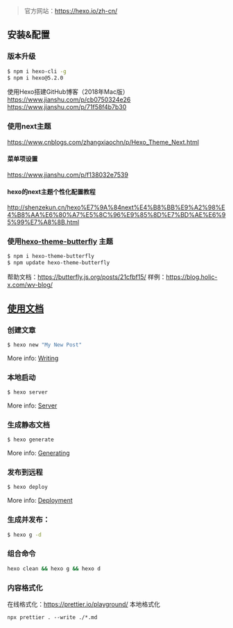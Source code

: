 
> 官方网站：https://hexo.io/zh-cn/

## 安装&配置
### 版本升级
```bash
$ npm i hexo-cli -g
$ npm i hexo@5.2.0
```
使用Hexo搭建GitHub博客（2018年Mac版）
https://www.jianshu.com/p/cb0750324e26
https://www.jianshu.com/p/71f58f4b7b30

### 使用next主题
https://www.cnblogs.com/zhangxiaochn/p/Hexo_Theme_Next.html

#### 菜单项设置
https://www.jianshu.com/p/f138032e7539

#### hexo的next主题个性化配置教程
http://shenzekun.cn/hexo%E7%9A%84next%E4%B8%BB%E9%A2%98%E4%B8%AA%E6%80%A7%E5%8C%96%E9%85%8D%E7%BD%AE%E6%95%99%E7%A8%8B.html

### 使用[hexo-theme-butterfly](https://github.com/jerryc127/hexo-theme-butterfly) 主题

```bash
$ npm i hexo-theme-butterfly
$ npm update hexo-theme-butterfly
```
帮助文档：https://butterfly.js.org/posts/21cfbf15/
样例：https://blog.holic-x.com/wv-blog/


## [使用文档](https://hexo.io/docs/)
### 创建文章
``` bash
$ hexo new "My New Post"
```
More info: [Writing](https://hexo.io/docs/writing.html)

### 本地启动
``` bash
$ hexo server
```
More info: [Server](https://hexo.io/docs/server.html)

###  生成静态文档
``` bash
$ hexo generate
```
More info: [Generating](https://hexo.io/docs/generating.html)

### 发布到远程
``` bash
$ hexo deploy
```
More info: [Deployment](https://hexo.io/docs/one-command-deployment.html)

### 生成并发布：
``` bash
$ hexo g -d
```

### 组合命令
``` bash
hexo clean && hexo g && hexo d
```
  
### 内容格式化
在线格式化：https://prettier.io/playground/
本地格式化
```
npx prettier . --write ./*.md
```
